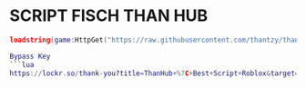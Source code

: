 # SCRIPT FISCH THAN HUB

```lua
loadstring(game:HttpGet("https://raw.githubusercontent.com/thantzy/thanhub/refs/heads/main/thanv1"))()```

Bypass Key
```lua
https://lockr.so/thank-you?title=ThanHub+%7C+Best+Script+Roblox&target=https%3A%2F%2Fkey.thanhub.com%2Fvalidate&user_id=user_32wRz1wKOvlPaHoGSJygIvabFqN```
